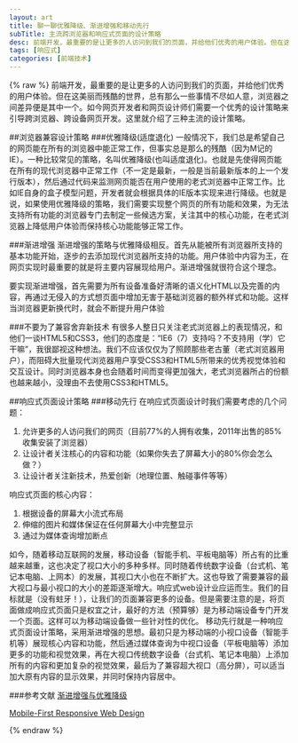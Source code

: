 ```yaml
---
layout: art
title: 聊一聊优雅降级、渐进增强和移动先行
subTitle: 主流跨浏览器和响应式页面的设计策略
desc: 前端开发，最重要的是让更多的人访问到我们的页面，并给他们优秀的用户体验。但在这美丽而残酷的世界，总有那么一些事情不尽如人意，浏览器之间差异便是其中一个。如今网页开发者和网页设计师们需要一个优秀的设计策略来引导跨浏览器、跨设备网页开发。这里就介绍了三种主流的设计策略
tags: [响应式]
categories: [前端技术]
---
```

{% raw %}
前端开发，最重要的是让更多的人访问到我们的页面，并给他们优秀的用户体验。但在这美丽而残酷的世界，总有那么一些事情不尽如人意，浏览器之间差异便是其中一个。如今网页开发者和网页设计师们需要一个优秀的设计策略来引导跨浏览器、跨设备网页开发。这里就介绍了三种主流的设计策略。

##浏览器兼容设计策略
###优雅降级(适度退化)
一般情况下，我们总是希望自己的网页能在所有的浏览器中能正常工作，但事实总是那么的残酷（因为M记的IE）。一种比较常见的策略，名叫优雅降级(也叫适度退化)。也就是先使得网页能在所有的现代浏览器中正常工作（不一定是最新，一般是当前最新版本的上一个发行版本），然后通过代码来监测网页能否在用户使用的老式浏览器中正常工作。比如IE自身的盒子模型问题，开发者就会根据具体的IE版本实现来进行降级。也就是说，如果使用优雅降级的策略，我们需要实现整个网页的所有功能和效果，为无法支持所有功能的浏览器专门去制定一些候选方案，关注其中的核心功能，在老式浏览器上降低用户体验而保持核心功能能够正常工作。

###渐进增强
渐进增强的策略与优雅降级相反。首先从能被所有浏览器所支持的基本功能开始，逐步的去添加现代浏览器所支持的功能。用户体验中内容为王，在网页实现时最重要的就是将主要内容展现给用户。渐进增强就很符合这个理念。

要实现渐进增强，首先需要为所有设备准备好清晰的语义化HTML以及完善的内容，再通过无侵入的方式想页面中增加无害于基础浏览器的额外样式和功能。这样当浏览器更新换代时，就会不断提升用户体验

###不要为了兼容舍弃新技术
有很多人整日只关注老式浏览器上的表现情况，和他们一谈HTML5和CSS3，他们的态度是：“IE6（7）支持吗？不支持用（学）它干嘛”，我很鄙视这种想法。我们不应该仅仅为了照顾那些老古董（老式浏览器用户），而阻碍大批量现代浏览器用户享受CSS3和HTML5所带来的优秀视觉体验和交互设计。同时浏览器本身也会随着时间而变得更加强大，老式浏览器所占的份额也越来越小，没理由不去使用CSS3和HTML5。

##响应式页面设计策略
###移动先行
在响应式页面设计时我们需要考虑的几个问题：
1. 允许更多的人访问我们的网页（目前77%的人拥有收集，2011年出售的85%收集安装了浏览器）
2. 让设计者关注核心的内容和功能（如果你失去了屏幕大小的80%你会怎么做？）
3. 让设计者关注新技术，热爱创新（地理位置、触碰事件等等）

响应式页面的核心内容：
1. 根据设备的屏幕大小流式布局
2. 伸缩的图片和媒体保证在任何屏幕大小中完整显示
3. 通过为媒体查询增加断点

如今，随着移动互联网的发展，移动设备（智能手机、平板电脑等）所占有的比重越来越重，这也决定了视口大小的多种多样。同时随着传统数字设备（台式机、笔记本电脑、上网本）的发展，其视口大小也在不断扩大。这也导致了需要兼容的最大视口与最小视口的大小的差距逐渐增大。响应式web设计业应运而生。我们的目标就是（没有蛀牙！），让我们的页面兼容更多的设备。但是需要注意的是，将页面做成响应式页面只是权宜之计，最好的方法（预算够）是为移动端设备专门开发一个页面。这样可以为移动端设备做一些针对性的优化。
移动先行就是一种响应式页面设计策略，采用渐进增强的思想。最初只是为移动端的小视口设备（智能手机等）展现核心内容和功能，然后通过媒体查询为中视口设备（平板电脑等）添加更多的功能和视觉效果，再在大视口传统数字设备（台式机、笔记本电脑）上添加所有的内容和更加复杂的视觉效果，最后为了兼容超大视口（高分屏），可以适当加大原有内容的显示效果，并同时保持内容居中。

###参考文献
[渐进增强与优雅降级](http://fatesinger.com/764.html)

[Mobile-First Responsive Web Design](http://bradfrostweb.com/blog/web/mobile-first-responsive-web-design/)

{% endraw %}